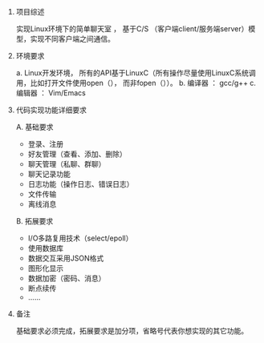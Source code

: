 

 1. 项目综述

 	实现Linux环境下的简单聊天室 ， 基于C/S （客户端client/服务端server）模型，实现不同客户端之间通信。

 2. 环境要求

	a. Linux开发环境， 所有的API基于LinuxC（所有操作尽量使用LinuxC系统调用，比如打开文件使用open（）， 而非fopen（））。
	b. 编译器 ： gcc/g++
 	c. 编辑器 ： Vim/Emacs

 3. 代码实现功能详细要求

	A. 基础要求	
	 - 登录、注册
	 - 好友管理（查看、添加、删除）
	 - 聊天管理（私聊、群聊）
	 - 聊天记录功能
	 - 日志功能（操作日志、错误日志） 
	 - 文件传输
	 - 离线消息

	B. 拓展要求
	- I/O多路复用技术（select/epoll）
	- 使用数据库
	- 数据交互采用JSON格式
	- 图形化显示
	- 数据加密（密码、消息）
	- 断点续传
	- ……

 4. 备注
	
	基础要求必须完成，拓展要求是加分项，省略号代表你想实现的其它功能。


